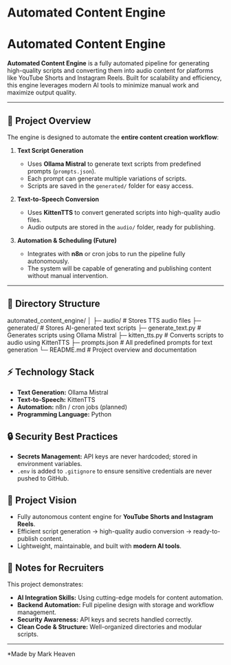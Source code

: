 # Automated Content Engine



# Automated Content Engine

**Automated Content Engine** is a fully automated pipeline for generating high-quality scripts and converting them into audio content for platforms like YouTube Shorts and Instagram Reels. Built for scalability and efficiency, this engine leverages modern AI tools to minimize manual work and maximize output quality.

---

## 🚀 Project Overview

The engine is designed to automate the **entire content creation workflow**:

1. **Text Script Generation**  
   - Uses **Ollama Mistral** to generate text scripts from predefined prompts (`prompts.json`).  
   - Each prompt can generate multiple variations of scripts.  
   - Scripts are saved in the `generated/` folder for easy access.

2. **Text-to-Speech Conversion**  
   - Uses **KittenTTS** to convert generated scripts into high-quality audio files.  
   - Audio outputs are stored in the `audio/` folder, ready for publishing.

3. **Automation & Scheduling (Future)**  
   - Integrates with **n8n** or cron jobs to run the pipeline fully autonomously.  
   - The system will be capable of generating and publishing content without manual intervention.

---

## 📁 Directory Structure

automated_content_engine/
│
├─ audio/ # Stores TTS audio files
├─ generated/ # Stores AI-generated text scripts
├─ generate_text.py # Generates scripts using Ollama Mistral
├─ kitten_tts.py # Converts scripts to audio using KittenTTS
├─ prompts.json # All predefined prompts for text generation
└─ README.md # Project overview and documentation

## ⚡ Technology Stack

- **Text Generation:** Ollama Mistral  
- **Text-to-Speech:** KittenTTS  
- **Automation:** n8n / cron jobs (planned)  
- **Programming Language:** Python


## 🔒 Security Best Practices

- **Secrets Management:** API keys are never hardcoded; stored in environment variables.  
- `.env` is added to `.gitignore` to ensure sensitive credentials are never pushed to GitHub.


## 🎯 Project Vision

- Fully autonomous content engine for **YouTube Shorts and Instagram Reels**.  
- Efficient script generation → high-quality audio conversion → ready-to-publish content.  
- Lightweight, maintainable, and built with **modern AI tools**. 


## 📌 Notes for Recruiters

This project demonstrates:

- **AI Integration Skills:** Using cutting-edge models for content automation.  
- **Backend Automation:** Full pipeline design with storage and workflow management.  
- **Security Awareness:** API keys and secrets handled correctly.  
- **Clean Code & Structure:** Well-organized directories and modular scripts.  

---

*Made by Mark Heaven
